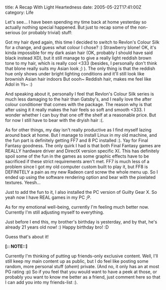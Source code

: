 title: A Recap With Light Heartedness
date: 2005-05-22T17:41:00Z
category: Life

Let's see… I have been spending my time back at home yesterday so actually nothing special happened. But just to recap some of the non-serious (or probably trivial) stuff:

Got my hair dyed again, this time I decided to switch to Revlon's Colour Silk for a change, and guess what colour I chose? :) Strawberry blone! OK, it's kinda impossible for my dark asian hair (OK, probably I should have said black instead XD), but it still manage to give a really light reddish brown tone to my hair, which is really cool <333 (besides, I personally don't think that blone really suits my Asian look ;) ). The only thing is that the reddish hue only shows under bright lighting conditions and it'll still look like brownish Asian hair indoors But oooh~ Reddish hair, makes me feel like Adol in Ys~ :)

And speaking about it, personally I feel that Revlon's Colour Silk series is much less damaging to the hair than Gatsby's, and I really love the after colour conditioner that comes with the package. The reason why is that after using it it really makes the hair feels so soft and smooth <333. I wonder whether I can buy that one off the shelf at a reasonable price. But for now I still have to bear with the dryish hair :(.

As for other things, my day isn't really productive as I find myself lazing around back at home. But I manage to install Linux in my old machine, and the fun part is definitely getting FF7 and 8 PC installed :). Yay for Final Fantasy goodness. The only quirk I had is that both Final Fantasy games are REALLY hardware driver and DirectX version specific X(. This has definitely spoil some of the fun in the games as some graphic effects have to be sacrificed if these strict requirements aren't met. FF7 is much less of a problem since I got my old computer custom built to play it, but FF8 is DEFINITELY a pain as my new Radeon card screw the whole menu up. So I ended up using the software rendering option and bear with the pixelated textures. Yeesh…

Just to add the fun to it, I also installed the PC version of Guilty Gear X. So yeah now I have REAL games in my PC ;P.

As for my emotional well-being, currently I'm feeling much better now. Currently I'm still adjusting myself to everything.

Just before I end this, my brother's birthday is yesterday, and by that, he's already 21 years old now! :) Happy birthday bro! :D

Guess that's about it!

**[:: NOTE::]**

Currently I'm thinking of putting up friends-only exclusive content. Well, I'll still keep my main content up as public, but I do feel like posting some random, more personal stuff (*ahem*) private. (And no, it only has an at most PG rating :p) So if you feel that you would want to have a peek at those, or probably you want to know me better as a friend, just comment here so that I can add you into my friends-list :).
